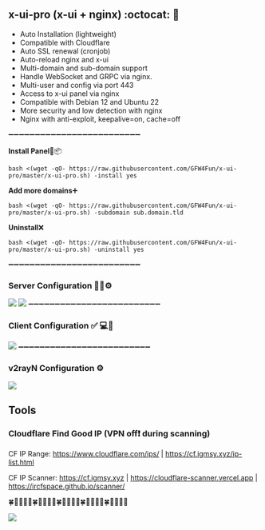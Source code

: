 ## x-ui-pro (x-ui + nginx) :octocat:	:open_file_folder:	
- Auto Installation (lightweight)
- Compatible with Cloudflare
- Auto SSL renewal (cronjob)
- Auto-reload nginx and x-ui
- Multi-domain and sub-domain support
- Handle WebSocket and GRPC via nginx.
- Multi-user and config via port 443
- Access to x-ui panel via nginx
- Compatible with Debian 12 and Ubuntu 22
- More security and low detection with nginx
- Nginx with anti-exploit, keepalive=on, cache=off
  
➖➖➖➖➖➖➖➖➖➖➖➖➖➖➖➖➖➖➖➖➖➖➖➖➖

**Install Panel**:dvd::package:

```
bash <(wget -qO- https://raw.githubusercontent.com/GFW4Fun/x-ui-pro/master/x-ui-pro.sh) -install yes
```

**Add more domains**:heavy_plus_sign:	
```
bash <(wget -qO- https://raw.githubusercontent.com/GFW4Fun/x-ui-pro/master/x-ui-pro.sh) -subdomain sub.domain.tld
```

**Uninstall**:x:
```
bash <(wget -qO- https://raw.githubusercontent.com/GFW4Fun/x-ui-pro/master/x-ui-pro.sh) -uninstall yes
```

➖➖➖➖➖➖➖➖➖➖➖➖➖➖➖➖➖➖➖➖➖➖➖➖➖
### Server Configuration :wrench:🐧⚙️
![](https://raw.githubusercontent.com/GFW4Fun/x-ui-pro/master/media/admin_config.png)
![](https://raw.githubusercontent.com/GFW4Fun/x-ui-pro/master/media/trojan_grpc_admin.png)
➖➖➖➖➖➖➖➖➖➖➖➖➖➖➖➖➖➖➖➖➖➖➖➖➖
### Client Configuration :white_check_mark:	:computer:🔌
![](https://raw.githubusercontent.com/GFW4Fun/x-ui-pro/master/media/client_config.png)
➖➖➖➖➖➖➖➖➖➖➖➖➖➖➖➖➖➖➖➖➖➖➖➖➖
### v2rayN Configuration ⚙️
![](https://raw.githubusercontent.com/GFW4Fun/x-ui-pro/master/media/direct_gfw.png)

## Tools
### Cloudflare Find Good IP (VPN off❗ during scanning)

CF IP Range: https://www.cloudflare.com/ips/ | https://cf.igmsy.xyz/ip-list.html

CF IP Scanner:
https://cf.igmsy.xyz |
https://cloudflare-scanner.vercel.app |
https://ircfspace.github.io/scanner/


🍀🌱🌿🍃🎄🍀🌱🌿🍃🎄🍀🌱🌿🍃🎄🍀🌱🌿🍃🎄🍀🌱🌿🍃🎄

![](https://hits.sh/github.com/GFW4Fun/x-ui-pro.svg?label=x-ui-pro&extraCount=20&logo=firefox)




